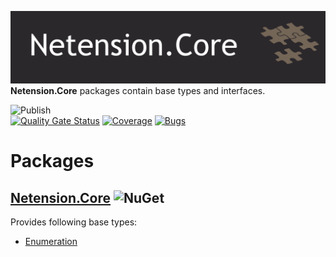 ![Netension.Core](https://github.com/Netension/core/blob/develop/banner.png)
__Netension.Core__ packages contain base types and interfaces.

![Publish](https://github.com/Netension/core/workflows/Publish/badge.svg)<br/>
[![Quality Gate Status](https://sonarcloud.io/api/project_badges/measure?project=Netension_core&metric=alert_status)](https://sonarcloud.io/dashboard?id=Netension_core)
[![Coverage](https://sonarcloud.io/api/project_badges/measure?project=Netension_core&metric=coverage)](https://sonarcloud.io/dashboard?id=Netension_core)
[![Bugs](https://sonarcloud.io/api/project_badges/measure?project=Netension_core&metric=bugs)](https://sonarcloud.io/dashboard?id=Netension_core)

# Packages
## [Netension.Core](https://www.nuget.org/packages/Netension.Core/) ![NuGet](https://img.shields.io/nuget/v/Netension.Core?label=NuGet&logo=NuGet&style=plastic&color=informational)<br/>
Provides following base types:
* [Enumeration](https://github.com/Netension/core/wiki/Netension.Core#enumeration-class)
